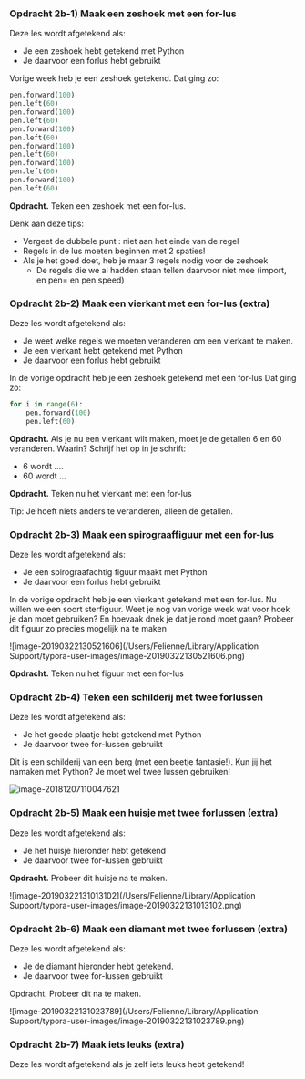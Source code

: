 ### Opdracht 2b-1) Maak een zeshoek met een for-lus 

Deze les wordt afgetekend als:

- Je een zeshoek hebt getekend met Python
- Je daarvoor een forlus hebt gebruikt

Vorige week heb je een zeshoek getekend. Dat ging zo:

```python
pen.forward(100)
pen.left(60)
pen.forward(100)
pen.left(60)
pen.forward(100)
pen.left(60)
pen.forward(100)
pen.left(60)
pen.forward(100)
pen.left(60)
pen.forward(100)
pen.left(60)
```

**Opdracht.** Teken een zeshoek met een for-lus.

Denk aan deze tips:

* Vergeet de dubbele punt : niet aan het einde van de regel
* Regels in de lus moeten beginnen met 2 spaties!
* Als je het goed doet, heb je maar 3 regels nodig voor de zeshoek 
  * De regels die we al hadden staan tellen daarvoor niet mee (import, en pen= en pen.speed)



### Opdracht 2b-2) Maak een vierkant met een for-lus (extra)

Deze les wordt afgetekend als:

- Je weet welke regels we moeten veranderen om een vierkant te maken.
- Je een vierkant hebt getekend met Python
- Je daarvoor een forlus hebt gebruikt

In de vorige opdracht heb je een zeshoek getekend met een for-lus Dat ging zo:

```python
for i in range(6):
    pen.forward(100)
    pen.left(60)
```

**Opdracht.** Als je nu een vierkant wilt maken, moet je de getallen 6 en 60 veranderen. Waarin? 
Schrijf het op in je schrift:

* 6 wordt ....
* 60 wordt ...

**Opdracht.** Teken nu het vierkant met een for-lus

Tip: Je hoeft niets anders te veranderen, alleen de getallen.

### Opdracht 2b-3) Maak een spirograaffiguur met een for-lus

Deze les wordt afgetekend als:

- Je een spirograafachtig figuur maakt met Python
- Je daarvoor een forlus hebt gebruikt

In de vorige opdracht heb je een vierkant getekend met een for-lus. Nu willen we een soort sterfiguur. Weet je nog van vorige week wat voor hoek je dan moet gebruiken? En hoevaak dnek je dat je rond moet gaan? Probeer dit figuur zo precies mogelijk na te maken

![image-20190322130521606](/Users/Felienne/Library/Application Support/typora-user-images/image-20190322130521606.png)

**Opdracht.** Teken nu het figuur met een for-lus

### Opdracht 2b-4) Teken een schilderij met twee forlussen

Deze les wordt afgetekend als:

- Je het goede plaatje hebt getekend met Python
- Je daarvoor twee for-lussen gebruikt

Dit is een schilderij van een berg (met een beetje fantasie!). Kun jij het namaken met Python? Je moet wel twee lussen gebruiken!

![image-20181207110047621](/Users/Felienne/Library/Application%20Support/typora-user-images/image-20181207110047621.png)





### Opdracht 2b-5) Maak een huisje met twee forlussen (extra)

Deze les wordt afgetekend als:

- Je het huisje hieronder hebt getekend
- Je daarvoor twee for-lussen gebruikt

**Opdracht.** Probeer dit huisje na te maken.

![image-20190322131013102](/Users/Felienne/Library/Application Support/typora-user-images/image-20190322131013102.png)

### Opdracht 2b-6) Maak een diamant met twee forlussen (extra)

Deze les wordt afgetekend als:

- Je de diamant hieronder hebt getekend.
- Je daarvoor twee for-lussen gebruikt

Opdracht. Probeer dit na te maken.

![image-20190322131023789](/Users/Felienne/Library/Application Support/typora-user-images/image-20190322131023789.png)

### Opdracht 2b-7) Maak iets leuks (extra)

Deze les wordt afgetekend als je zelf iets leuks hebt getekend!